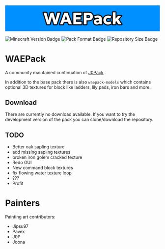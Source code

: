 ![Banner](/src/banner.png)

![Minecraft Version Badge](https://img.shields.io/badge/Minecraft-1.20.2-%230090ff?style=for-the-badge)
![Pack Format Badge](https://img.shields.io/badge/Pack_Format-18-%230090ff?style=for-the-badge)
![Repository Size Badge](https://img.shields.io/github/repo-size/waeverything/waepack?style=for-the-badge&color=%230090ff)

# WAEPack
A community maintained continuation of [J0Pack](https://www.planetminecraft.com/texture-pack/j0pack/).

In addition to the base pack there is also `waepack-models` which contains optional 3D textures for block like ladders, lily pads, iron bars and more.

## Download
There are currently no download available. If you want to try the development version of the pack you can clone/download the repository.

## TODO
- Better oak sapling texture
- add missing sapling textures
- broken iron golem cracked texture
- Redo GUI
- New command block textures
- fix flowing water texture loop
- ???
- Profit

# Painters

Painting art contributors:

- Jipsu97
- Pavex
- J0P
- Joona
